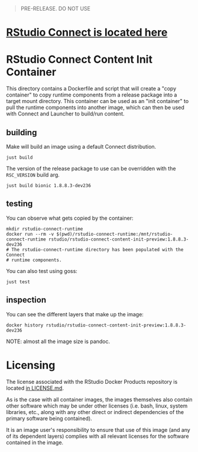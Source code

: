 > PRE-RELEASE. DO NOT USE

# [RStudio Connect is located here](../connect)

# RStudio Connect Content Init Container

This directory contains a Dockerfile and script that will create a "copy
container" to copy runtime components from a release package into a target
mount directory. This container can be used as an "init container" to pull the
runtime components into another image, which can then be used with Connect and
Launcher to build/run content.

## building

Make will build an image using a default Connect distribution.

```console
just build
```

The version of the release package to use can be overridden with the
`RSC_VERSION` build arg.

```console
just build bionic 1.8.8.3-dev236
```

## testing

You can observe what gets copied by the container:

```console
mkdir rstudio-connect-runtime
docker run --rm -v $(pwd)/rstudio-connect-runtime:/mnt/rstudio-connect-runtime rstudio/rstudio-connect-content-init-preview:1.8.8.3-dev236
# The rstudio-connect-runtime directory has been populated with the Connect
# runtime components.
```

You can also test using goss:
```console
just test
```


## inspection

You can see the different layers that make up the image:

```console
docker history rstudio/rstudio-connect-content-init-preview:1.8.8.3-dev236
```

NOTE: almost all the image size is pandoc.

# Licensing

The license associated with the RStudio Docker Products repository is located [in LICENSE.md](https://github.com/rstudio/rstudio-docker-products/blob/main/LICENSE.md).

As is the case with all container images, the images themselves also contain other software which may be under other
licenses (i.e. bash, linux, system libraries, etc., along with any other direct or indirect dependencies of the primary
software being contained).

It is an image user's responsibility to ensure that use of this image (and any of its dependent layers) complies with
all relevant licenses for the software contained in the image.
